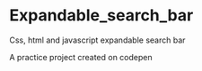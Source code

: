 # Expandable_search_bar
Css, html and javascript expandable search bar

A practice project created on codepen
